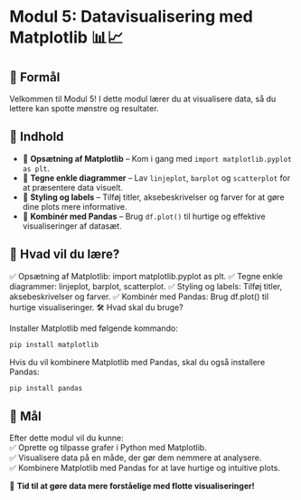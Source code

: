 # **Modul 5: Datavisualisering med Matplotlib 📊📈**  

## 🎯 Formål  
Velkommen til Modul 5! I dette modul lærer du at visualisere data, så du lettere kan spotte mønstre og resultater.

## 📌 Indhold  
- 🔹 **Opsætning af Matplotlib** – Kom i gang med `import matplotlib.pyplot as plt`.  
- 🔹 **Tegne enkle diagrammer** – Lav `linjeplot`, `barplot` og `scatterplot` for at præsentere data visuelt.  
- 🔹 **Styling og labels** – Tilføj titler, aksebeskrivelser og farver for at gøre dine plots mere informative.  
- 🔹 **Kombinér med Pandas** – Brug `df.plot()` til hurtige og effektive visualiseringer af datasæt.  

## 📌 Hvad vil du lære?
✅ Opsætning af Matplotlib: import matplotlib.pyplot as plt.
✅ Tegne enkle diagrammer: linjeplot, barplot, scatterplot.
✅ Styling og labels: Tilføj titler, aksebeskrivelser og farver.
✅ Kombinér med Pandas: Brug df.plot() til hurtige visualiseringer.
🛠 Hvad skal du bruge?

Installer Matplotlib med følgende kommando:
```bash
pip install matplotlib
```
Hvis du vil kombinere Matplotlib med Pandas, skal du også installere Pandas:
```bash
pip install pandas
```
## 🎯 Mål  
Efter dette modul vil du kunne:  
✅ Oprette og tilpasse grafer i Python med Matplotlib.  
✅ Visualisere data på en måde, der gør dem nemmere at analysere.  
✅ Kombinere Matplotlib med Pandas for at lave hurtige og intuitive plots.  

🚀 **Tid til at gøre data mere forståelige med flotte visualiseringer!**
